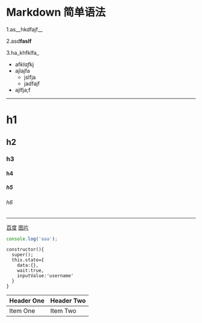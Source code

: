 # Markdown 简单语法

1.as__hkdfajf__

2.asd**faslf**

3.ha_khfklfa_

- af*klaf*kj
- ajlajfa
  - jslfja
  - jadfajf
- ajlfja;f
***
# h1
## h2
### h3
#### h4
##### h5
###### h6
___
[百度](http://baidu.com)
[图片](http://obmf232cc.bkt.clouddn.com/home1.jpg)

```js
console.log('aaa');

```

```
constructor(){
  super();
  this.state={
    data:{},
    wait:true,
    inputValue:'username'
  }
}

```

| Header One     | Header Two     |
| :------------- | :------------- |
| Item One       | Item Two       |

